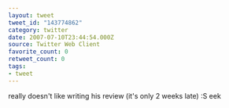 ```yaml
---
layout: tweet
tweet_id: "143774862"
category: twitter
date: 2007-07-10T23:44:54.000Z
source: Twitter Web Client
favorite_count: 0
retweet_count: 0
tags:
- tweet
---
```


really doesn't like writing his review (it's only 2 weeks late) :S  eek
